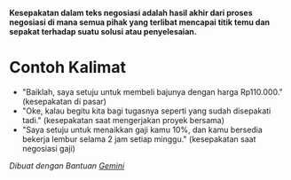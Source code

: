 **Kesepakatan dalam teks negosiasi adalah hasil akhir dari proses negosiasi di mana semua pihak yang terlibat mencapai titik temu dan sepakat terhadap suatu solusi atau penyelesaian.**
# Contoh Kalimat 
- "Baiklah, saya setuju untuk membeli bajunya dengan harga Rp110.000." (kesepakatan di pasar)
- "Oke, kalau begitu kita bagi tugasnya seperti yang sudah disepakati tadi." (kesepakatan saat mengerjakan proyek bersama)
- "Saya setuju untuk menaikkan gaji kamu 10%, dan kamu bersedia bekerja lembur selama 2 jam setiap minggu." (kesepakatan saat negosiasi gaji)

_Dibuat dengan Bantuan [Gemini](https://gemini.google.com/app)_